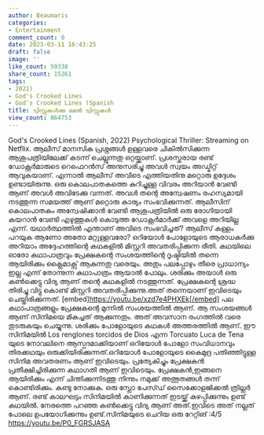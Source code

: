 ```yaml
---
author: Beaumaris
categories:
- Entertainment
comment_count: 0
date: 2023-03-11 16:43:25
draft: false
image: ''
like_count: 59338
share_count: 15261
tags:
- 2022)
- God's Crooked Lines
- God's Crooked Lines (Spanish
title: ട്വിസ്റ്റുകൾക്കു മേൽ ട്വിസ്റ്റുകൾ
view_count: 864753
---
```


God's Crooked Lines (Spanish, 2022) Psychological Thriller: Streaming on Netflix. ആലീസ് മാനസിക പ്രശ്നങ്ങൾ ഉള്ളവരെ ചികിൽസിക്കുന്ന ആശുപത്രിയിലേക്ക് കടന്ന് ചെല്ലുന്നതു ഒറ്റയ്ക്കാണ്. പ്രശസ്തരായ രണ്ട് ഡോക്റ്റർമാരുടെ റെഫെറൻസ് അനുസരിച്ചു അവൾ സ്വയം അഡ്മിറ്റ് ആവുകയാണ്. എന്നാൽ ആലീസ് അവിടെ എത്തിയതിനു മറ്റൊരു ഉദ്ദേശം ഉണ്ടായിരുന്നു. ഒരു കൊലപാതകത്തെ കുറിച്ചുള്ള വിവരം അറിയാൻ വേണ്ടി ആണ്‌ അവൾ അവിടേക്കു വന്നത്. അവൾ തന്റെ അന്വേഷണം രഹസ്യമായി നടത്തുന്ന സമയത്ത് ആണ്‌ മറ്റൊരു കാര്യം സംഭവിക്കുന്നത്. ആലീസിന് കൊലപാതകം അന്വേഷിക്കാൻ വേണ്ടി ആശുപത്രിയിൽ ഒരു രോഗിയായി കയറാൻ വേണ്ടി എഴുത്തുകൾ കൊടുത്ത ഡോക്റ്റർമാർക്ക് അവളെ അറിയില്ല എന്ന്. യഥാർത്ഥത്തിൽ എന്താണ് അവിടെ സംഭവിച്ചത്? ആലീസ് കള്ളം പറയുക ആണോ അതോ മറ്റുള്ളവരോ? ഒറിയോൾ പോളോയുടെ ആരാധകർക്കു അറിയാം അദ്ദേഹത്തിന്റെ കഥകളിൽ മിസ്റ്ററി അവതരിപ്പിക്കുന്ന രീതി. കഥയിലെ ഓരോ കഥാപാത്രവും പ്രേക്ഷകന്റെ സംശയത്തിന്റെ ദൃഷ്ടിയിൽ തന്നെ ആയിരിക്കും ക്ലൈമാക്സ്‌ ആകുന്നതു വരെയും. അതും പലപ്പോഴും തീരെ പ്രാധാന്യം ഇല്ല എന്ന് തോന്നുന്ന കഥാപാത്രം ആയാൽ പോലും. ശരിക്കും അയാൾ ഒരു കൺക്കെട്ടു വിദ്യ ആണ്‌ തന്റെ കഥകളിൽ നടത്തുന്നത്. പ്രേക്ഷകന്റെ ശ്രദ്ധ തിരിച്ചു വിട്ടു കൊണ്ട് മിസ്റ്ററി അവതരിപ്പിക്കുന്നു.അത് തന്നെയാണ് ഇവിടെയും ചെയ്തിരിക്കുന്നത്. [embed]https://youtu.be/xzd7e4PHXEk[/embed] പല കഥാപാത്രങ്ങളും പ്രേക്ഷകന്റെ മുന്നിൽ സംശയത്തിൽ ആണ്‌. ആ സംശയങ്ങൾ ആണ്‌ സിനിമയെ മികച്ചത് ആക്കുന്നതും. അത് അവസാന രംഗത്തിൽ വരെ തുടരുകയും ചെയ്യുന്നു. ശരിക്കും പോളോയുടെ കഥകൾ അത്തരത്തിൽ ആണ്‌. ഈ സിനിമയിൽ Los renglones torcidos de Dios എന്ന Torcuato Luca de Tena യുടെ നോവലിനെ ആസ്പദമാക്കിയാണ് ഒറിയോൾ പോളോ സംവിധാനവും തിരക്കഥയും ഒരുക്കിയിരിക്കുന്നത്.ഒറിയോൾ പോളോയുടെ കൈമുദ്ര പതിഞ്ഞിട്ടുള്ള സിനിമ അവതരണം ആണ്‌ ഇവിടെയും. പ്രത്യേകിച്ചും പ്രേക്ഷകൻ പ്രതീക്ഷിച്ചിരിക്കുന്ന കഥാഗതി ആണ്‌ ഇവിടെയും. പ്രേക്ഷകൻ,ഇങ്ങനെ ആയിരിക്കും എന്ന് ചിന്തിക്കുന്നിടത്തു നിന്നും നമുക്ക് അത്ഭുതങ്ങൾ തന്ന് കൊണ്ടിരിക്കും. കണ്ടു നോക്കുക. ഒരു സ്ലോ പേസ്ഡ് സൈക്കോളജിക്കൽ ത്രില്ലർ ആണ്‌. രണ്ട് കാലഘട്ടം സിനിമയിൽ കാണിക്കുന്നത് ഇടയ്ക്ക് കുഴപ്പിക്കുന്നും ഉണ്ട് കഥയിൽ. നേരത്തെ പറഞ്ഞ കൺക്കെട്ടു വിദ്യ ആണ്‌ അത്.ഇവിടെ അത് നല്ലത് പോലെ ഉപയോഗിക്കുന്നും ഉണ്ട്.സിനിമയുടെ ചെറിയ ഒരു റേറ്റിങ് :4/5 https://youtu.be/P0_FGRSJASA